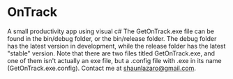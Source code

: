 # OnTrack
A small productivity app using visual c#
The GetOnTrack.exe file can be found in the bin/debug folder, or the bin/release folder.
The debug folder has the latest version in development, while the release folder has the latest "stable" version.
Note that there are two files titled GetOnTrack.exe, and one of them isn't actually
an exe file, but a .config file with .exe in its name (GetOnTrack.exe.config).
Contact me at shaunlazaro@gmail.com.